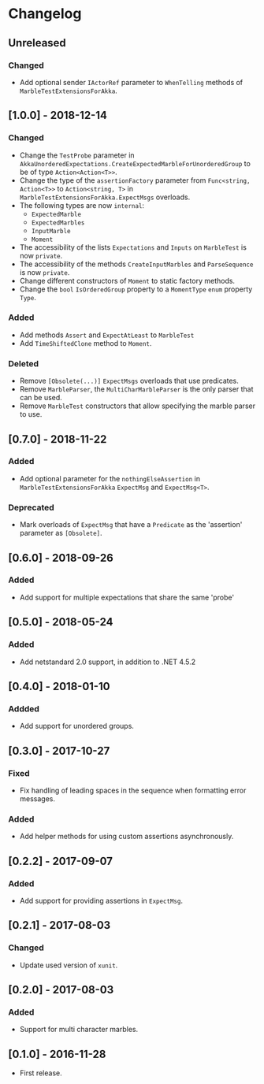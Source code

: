 <!--

All notable changes to this project will be documented in this file.

The format is based on [Keep a Changelog](https://keepachangelog.com/en/1.0.0/), and this project adheres to [Semantic Versioning](https://semver.org/spec/v2.0.0.html).

Lines should be no longer than 180 characters.
Change log entries should be formulated in the imperative present tense.

-->

# Changelog

## Unreleased

### Changed

* Add optional sender `IActorRef` parameter to `WhenTelling` methods of `MarbleTestExtensionsForAkka`.

## [1.0.0] - 2018-12-14

### Changed

* Change the `TestProbe` parameter in `AkkaUnorderedExpectations.CreateExpectedMarbleForUnorderedGroup` to be of type `Action<Action<T>>`.
* Change the type of the `assertionFactory` parameter from `Func<string, Action<T>>` to `Action<string, T>` in `MarbleTestExtensionsForAkka.ExpectMsgs` overloads.
* The following types are now `internal`:
    * `ExpectedMarble`
    * `ExpectedMarbles`
    * `InputMarble`
    * `Moment`
* The accessibility of the lists `Expectations` and `Inputs` on `MarbleTest` is now `private`.
* The accessibility of the methods `CreateInputMarbles` and `ParseSequence` is now `private`.
* Change different constructors of `Moment` to static factory methods.
* Change the `bool` `IsOrderedGroup` property to a `MomentType` `enum` property `Type`.

### Added

* Add methods `Assert` and `ExpectAtLeast` to `MarbleTest`
* Add `TimeShiftedClone` method to `Moment`.

### Deleted

* Remove `[Obsolete(...)]` `ExpectMsgs` overloads that use predicates.
* Remove `MarbleParser`, the `MultiCharMarbleParser` is the only parser that can be used.
* Remove `MarbleTest` constructors that allow specifying the marble parser to use.


## [0.7.0] - 2018-11-22

### Added

* Add optional parameter for the `nothingElseAssertion` in `MarbleTestExtensionsForAkka` `ExpectMsg` and `ExpectMsg<T>`.

### Deprecated

* Mark overloads of `ExpectMsg` that have a `Predicate` as the 'assertion' parameter as `[Obsolete]`.

## [0.6.0] - 2018-09-26

### Added

* Add support for multiple expectations that share the same 'probe'

## [0.5.0] - 2018-05-24

### Added

* Add netstandard 2.0 support, in addition to .NET 4.5.2

## [0.4.0] - 2018-01-10

### Addded

* Add support for unordered groups.

## [0.3.0] - 2017-10-27

### Fixed

* Fix handling of leading spaces in the sequence when formatting error messages.

### Added

* Add helper methods for using custom assertions asynchronously.

## [0.2.2] - 2017-09-07

### Added

* Add support for providing assertions in `ExpectMsg`.

## [0.2.1] - 2017-08-03

### Changed

* Update used version of `xunit`.

## [0.2.0] - 2017-08-03

### Added

* Support for multi character marbles.

## [0.1.0] - 2016-11-28

* First release.
